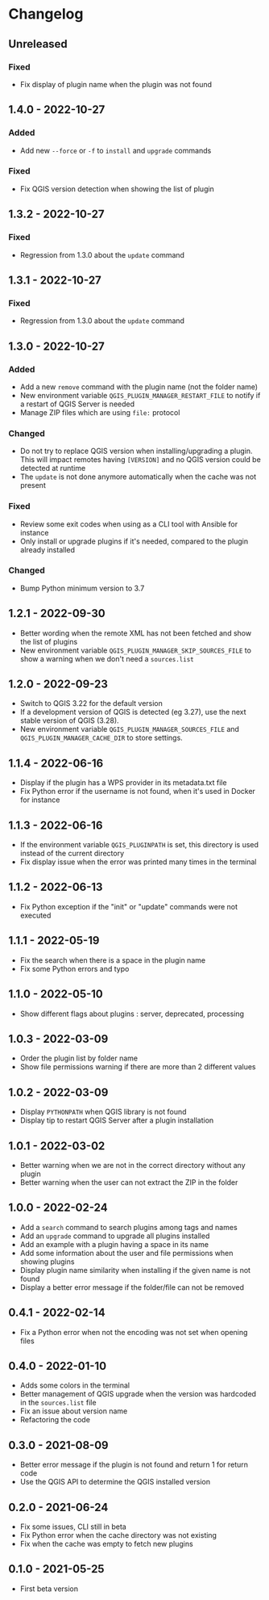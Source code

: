 # Changelog

## Unreleased

### Fixed

* Fix display of plugin name when the plugin was not found

## 1.4.0 - 2022-10-27

### Added

* Add new `--force` or `-f` to `install` and `upgrade` commands

### Fixed

* Fix QGIS version detection when showing the list of plugin

## 1.3.2 - 2022-10-27

### Fixed

* Regression from 1.3.0 about the `update` command

## 1.3.1 - 2022-10-27

### Fixed

* Regression from 1.3.0 about the `update` command

## 1.3.0 - 2022-10-27

### Added

* Add a new `remove` command with the plugin name (not the folder name)
* New environment variable `QGIS_PLUGIN_MANAGER_RESTART_FILE` to notify if a restart of QGIS Server is needed
* Manage ZIP files which are using `file:` protocol

### Changed

* Do not try to replace QGIS version when installing/upgrading a plugin. This will impact remotes having `[VERSION]`
  and no QGIS version could be detected at runtime
* The `update` is not done anymore automatically when the cache was not present

### Fixed

* Review some exit codes when using as a CLI tool with Ansible for instance
* Only install or upgrade plugins if it's needed, compared to the plugin already installed

### Changed

* Bump Python minimum version to 3.7

## 1.2.1 - 2022-09-30

* Better wording when the remote XML has not been fetched and show the list of plugins
* New environment variable `QGIS_PLUGIN_MANAGER_SKIP_SOURCES_FILE` to show a warning when we don't need a `sources.list`

## 1.2.0 - 2022-09-23

* Switch to QGIS 3.22 for the default version
* If a development version of QGIS is detected (eg 3.27), use the next stable version of QGIS (3.28).
* New environment variable `QGIS_PLUGIN_MANAGER_SOURCES_FILE` and `QGIS_PLUGIN_MANAGER_CACHE_DIR` to store settings.

## 1.1.4 - 2022-06-16

* Display if the plugin has a WPS provider in its metadata.txt file
* Fix Python error if the username is not found, when it's used in Docker for instance

## 1.1.3 - 2022-06-16

* If the environment variable `QGIS_PLUGINPATH` is set, this directory is used instead of the current directory
* Fix display issue when the error was printed many times in the terminal

## 1.1.2 - 2022-06-13

* Fix Python exception if the "init" or "update" commands were not executed

## 1.1.1 - 2022-05-19

* Fix the search when there is a space in the plugin name
* Fix some Python errors and typo

## 1.1.0 - 2022-05-10

* Show different flags about plugins : server, deprecated, processing

## 1.0.3 - 2022-03-09

* Order the plugin list by folder name
* Show file permissions warning if there are more than 2 different values

## 1.0.2 - 2022-03-09

* Display `PYTHONPATH` when QGIS library is not found
* Display tip to restart QGIS Server after a plugin installation

## 1.0.1 - 2022-03-02

* Better warning when we are not in the correct directory without any plugin
* Better warning when the user can not extract the ZIP in the folder

## 1.0.0 - 2022-02-24

* Add a `search` command to search plugins among tags and names
* Add an `upgrade` command to upgrade all plugins installed
* Add an example with a plugin having a space in its name
* Add some information about the user and file permissions when showing plugins
* Display plugin name similarity when installing if the given name is not found
* Display a better error message if the folder/file can not be removed

## 0.4.1 - 2022-02-14

* Fix a Python error when not the encoding was not set when opening files

## 0.4.0 - 2022-01-10

* Adds some colors in the terminal
* Better management of QGIS upgrade when the version was hardcoded in the `sources.list` file
* Fix an issue about version name
* Refactoring the code

## 0.3.0 - 2021-08-09

* Better error message if the plugin is not found and return 1 for return code
* Use the QGIS API to determine the QGIS installed version

## 0.2.0 - 2021-06-24

* Fix some issues, CLI still in beta
* Fix Python error when the cache directory was not existing
* Fix when the cache was empty to fetch new plugins

## 0.1.0 - 2021-05-25

* First beta version
